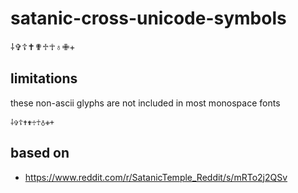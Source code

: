 # satanic-cross-unicode-symbols

⸸✞☦✝✟♱☥♁✙+

## limitations

these non-ascii glyphs
are not included in most monospace fonts

```
⸸✞☦✝✟♱☥♁✙+
```

## based on

- https://www.reddit.com/r/SatanicTemple_Reddit/s/mRTo2j2QSv
